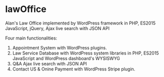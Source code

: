 # lawOffice
Alan's Law Office implemented by WordPress framework in PHP, ES2015 JavaScript, jQuery, Ajax live search with JSON API

Four main functionalities:
1) Appointment System with WordPress plugins.
2) Law Service Database with WordPress system libraries in PHP, ES2015 JavaScript and WordPress dashboard's WYSISWYG
3) Q&A Ajax live search with JSON API
4) Contact US & Onine Payment with WordPress Stripe plugin.
